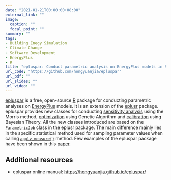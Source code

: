 ```yaml
---
date: "2021-01-21T00:00:00+08:00"
external_link: ""
image:
  caption: ""
  focal_point: ""
summary: ""
tags:
- Building Enegy Simulation
- Climate Change
- Software Development
- EnergyPlus
- R
title: "epluspar: Conduct parametric analysis on EnergyPlus models in R"
url_code: "https://github.com/hongyuanjia/epluspar"
url_pdf: ""
url_slides: ""
url_video: ""
---
```


[epluspar](https://hongyuanjia.github.io/epluspar/) is a free, open-source
[R](https://www.r-project.org/) package for conducting parametric analyses on
[EnergyPlus](https://energyplus.net/) models. It is an extension of the
[eplusr](/en/project/eplusr) package.
epluspar provides new classes for conducting [sensitivity
analysis](https://hongyuanjia.github.io/epluspar/reference/SensitivityJob.html)
using the Morris method,
[optimization](https://hongyuanjia.github.io/epluspar/reference/GAOptimJob.html)
using Genetic Algorithm and
[calibration](https://hongyuanjia.github.io/epluspar/reference/BayesCalibJob.html)
using Bayesian Theory.
All the new classes introduced are based on the
[`ParametricJob`](https://hongyuanjia.github.io/eplusr/articles/param.html)
class in the eplusr package.
The main difference mainly lies in the specific statistical method used for
sampling parameter values when calling
[`apply_measure()`](https://hongyuanjia.github.io/eplusr/articles/param.html#specify-design-alternatives-1)
method.
Few examples of the epluspar package have been shown in this
[paper](/en/publication/2020-eplusr).

## Additional resources

* epluspar online manual: https://hongyuanjia.github.io/epluspar/
